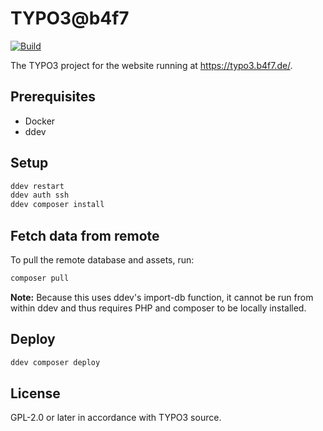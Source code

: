 # TYPO3@b4f7

[![Build](https://github.com/b4f7/typo3.b4f7.de/actions/workflows/build.yml/badge.svg)](https://github.com/b4f7/typo3.b4f7.de/actions/workflows/build.yml)

The TYPO3 project for the website running at https://typo3.b4f7.de/.

## Prerequisites

- Docker
- ddev

## Setup

```bash
ddev restart
ddev auth ssh
ddev composer install
```

## Fetch data from remote

To pull the remote database and assets, run:

```bash
composer pull
```

**Note:** Because this uses ddev's import-db function, it cannot be run from within ddev and thus requires PHP and
composer to be locally installed.

## Deploy

```bash
ddev composer deploy
```

## License

GPL-2.0 or later in accordance with TYPO3 source.

